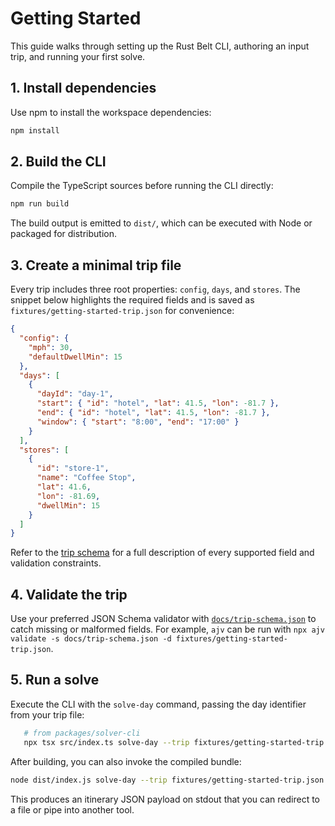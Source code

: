 # Getting Started

This guide walks through setting up the Rust Belt CLI, authoring an input trip, and running your first solve.

## 1. Install dependencies

Use npm to install the workspace dependencies:

```sh
npm install
```

## 2. Build the CLI

Compile the TypeScript sources before running the CLI directly:

```sh
npm run build
```

The build output is emitted to `dist/`, which can be executed with Node or packaged for distribution.

## 3. Create a minimal trip file

Every trip includes three root properties: `config`, `days`, and `stores`. The snippet below highlights the required fields and is saved as `fixtures/getting-started-trip.json` for convenience:

```json
{
  "config": {
    "mph": 30,
    "defaultDwellMin": 15
  },
  "days": [
    {
      "dayId": "day-1",
      "start": { "id": "hotel", "lat": 41.5, "lon": -81.7 },
      "end": { "id": "hotel", "lat": 41.5, "lon": -81.7 },
      "window": { "start": "8:00", "end": "17:00" }
    }
  ],
  "stores": [
    {
      "id": "store-1",
      "name": "Coffee Stop",
      "lat": 41.6,
      "lon": -81.69,
      "dwellMin": 15
    }
  ]
}
```

Refer to the [trip schema](trip-schema.json) for a full description of every supported field and validation constraints.

## 4. Validate the trip

Use your preferred JSON Schema validator with [`docs/trip-schema.json`](trip-schema.json) to catch missing or malformed fields. For example, `ajv` can be run with `npx ajv validate -s docs/trip-schema.json -d fixtures/getting-started-trip.json`.

## 5. Run a solve

Execute the CLI with the `solve-day` command, passing the day identifier from your trip file:

```sh
   # from packages/solver-cli
   npx tsx src/index.ts solve-day --trip fixtures/getting-started-trip.json --day day-1
```

After building, you can also invoke the compiled bundle:

```sh
node dist/index.js solve-day --trip fixtures/getting-started-trip.json --day day-1
```

This produces an itinerary JSON payload on stdout that you can redirect to a file or pipe into another tool.
